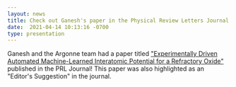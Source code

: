 ```yaml
---
layout: news
title: Check out Ganesh's paper in the Physical Review Letters Journal!
date:  2021-04-14 10:13:16 -0700
type: presentation
---
```


Ganesh and the Argonne team had a paper titled ["Experimentally Driven Automated Machine-Learned Interatomic Potential for a Refractory Oxide"](https://journals.aps.org/prl/abstract/10.1103/PhysRevLett.126.156002) published in the PRL Journal! This paper was also highlighted as an "Editor's Suggestion" in the journal. 
